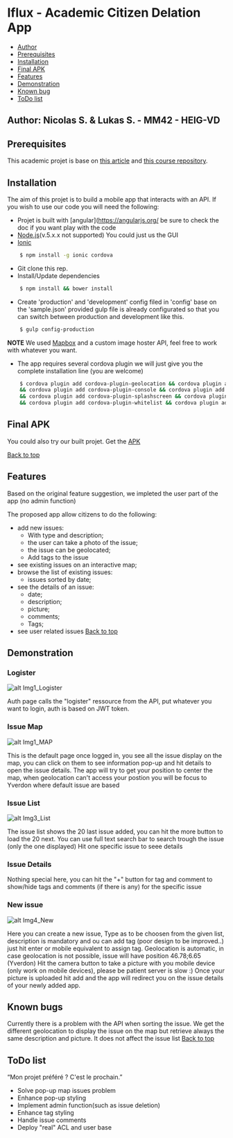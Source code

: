 # Iflux - Academic Citizen Delation App

<a name="top"></a>

* [Author](#author)
* [Prerequisites](#pre)
* [Installation](#install)
* [Final APK](#APK)
* [Features](#features)
* [Demonstration](#demo)
* [Known bug](#bug)
* [ToDo list](#todo)


<a name="author"></a>
## Author: Nicolas S. & Lukas S. - MM42 - HEIG-VD
<a name="pre"></a>
## Prerequisites

This academic projet is base on [this article](http://www.iflux.io/use-case/2015/02/03/citizen-engagement.html) and [this course repository](https://github.com/SoftEng-HEIGVD/Teaching-HEIGVD-CM_WEBS-2016).

<a name="install"></a>
## Installation

The aim of this projet is to build a mobile app that interacts with an API.
If you wish to use our code you will need the following:

* Projet is built with [angular](https://angularjs.org/ be sure to check the doc if you want play with the code
* [Node.js](https://nodejs.org)(v.5.x.x not supported)
You could just us the GUI
* [Ionic](http://ionicframework.com/)
```sh
    $ npm install -g ionic cordova
```
* Git clone this rep.
* Install/Update dependencies 
```sh
    $ npm install && bower install
```
* Create 'production' and 'development' config filed in 'config' base on the 'sample.json' provided gulp file is already configurated so that you can switch between production and development like this.
```sh
    $ gulp config-production
```
**NOTE** We used [Mapbox](https://www.mapbox.com/) and a custom image hoster API, feel free to work with whatever you want.
* The app requires several cordova plugin we will just give you the complete installation line (you are welcome)
```sh
    $ cordova plugin add cordova-plugin-geolocation && cordova plugin add cordova-plugin-camera
    && cordova plugin add cordova-plugin-console && cordova plugin add cordova-plugin-device
    && cordova plugin add cordova-plugin-splashscreen && cordova plugin add cordova-plugin-statusbar
    && cordova plugin add cordova-plugin-whitelist && cordova plugin add ionic-plugin-keyboard
```


<a name="APK"></a>
## Final APK
You could also try our built projet. Get the [APK](http://www.)


<a href="#top">Back to top</a>



<a name="features"></a>
## Features

Based on the original feature suggestion, we impleted the user part of the app (no admin function)


The proposed app allow citizens to do the following:

* add new issues:
  * With type and description;
  * the user can take a photo of the issue;
  * the issue can be geolocated;
  * Add tags to the issue
* see existing issues on an interactive map;
* browse the list of existing issues:
  * issues sorted by date;
* see the details of an issue:
  * date;
  * description;
  * picture;
  * comments;
  * Tags;
* see user related issues
<a href="#top">Back to top</a>

<a name="demo"></a>
## Demonstration
### Logister
![alt Img1_Logister](http://ac2p.ch/tmp/1_Logister.PNG)


Auth page calls the "logister" ressource from the API, put whatever you want to login, auth is based on JWT token.
### Issue Map
![alt Img1_MAP](http://ac2p.ch/tmp/2_Map.PNG)


This is the default page once logged in, you see all the issue display on the map, you can click on them to see information pop-up and hit details to open the issue details.
The app will try to get your position to center the map, when geolocation can't access your postion you will be focus to Yverdon where default issue are based
### Issue List
![alt Img3_List](http://ac2p.ch/tmp/3_List.PNG)


The issue list shows the 20 last issue added, you can hit the more button to load the 20 next.
You can use full text search bar to search trough the issue (only the one displayed)
Hit one specific issue to seee details
### Issue Details
Nothing special here, you can hit the "+" button for tag and comment to show/hide tags and comments (if there is any) for the specific issue
### New issue
![alt Img4_New](http://ac2p.ch/tmp/4_New.PNG)


Here you can create a new issue, Type as to be choosen from the given list, description is mandatory and ou can add tag (poor design to be improved..) just hit enter or mobile equivalent to assign tag.
Geolocation is automatic, in case geolocation is not possible, issue will have position 46.78;6.65 (Yverdon)
Hit the camera button to take a picture with you mobile device (only work on mobile devices), please be patient server is slow :)
Once your picture is uploaded hit add and the app will redirect you on the issue details of your newly added app.



<a name="bug"></a>
## Known bugs

Currently there is a problem with the API when sorting the issue.
We get the different geolocation to display the issue on the map but retrieve always the same description and picture.
It does not affect the issue list
<a href="#top">Back to top</a>
<a name="todo"></a>
## ToDo list

“Mon projet préféré ? C'est le prochain.”

* Solve pop-up map issues problem
* Enhance pop-up styling
* Implement admin function(such as issue deletion)
* Enhance tag styling
* Handle issue comments
* Deploy "real" ACL and user base
